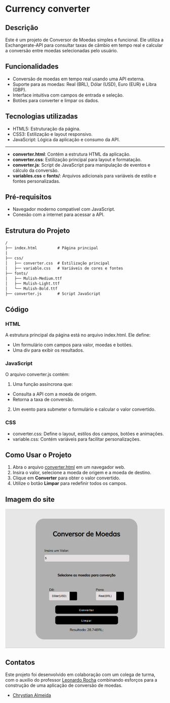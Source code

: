 # Currency converter

## Descrição
Este é um projeto de Conversor de Moedas simples e funcional. Ele utiliza a Exchangerate-API para consultar taxas de câmbio em tempo real e calcular a conversão entre moedas selecionadas pelo usuário.

## Funcionalidades
- Conversão de moedas em tempo real usando uma API externa.
- Suporte para as moedas: Real (BRL), Dólar (USD), Euro (EUR) e Libra (GBP).
- Interface intuitiva com campos de entrada e seleção.
- Botões para converter e limpar os dados.

## Tecnologias utilizadas

- HTML5: Estruturação da página.
- CSS3: Estilização e layout responsivo.
- JavaScript: Lógica da aplicação e consumo da API.

---------

- **converter.html**: Contém a estrutura HTML da aplicação.
- **converter.css**: Estilização principal para layout e formatação.
- **converter.js**: Script de JavaScript para manipulação de eventos e cálculo da conversão.
- **variables.css** e **fonts/**: Arquivos adicionais para variáveis de estilo e fontes personalizadas.

## Pré-requisitos

- Navegador moderno compatível com JavaScript.
- Conexão com a internet para acessar a API.

## Estrutura do Projeto

``` 
/
├── index.html         # Página principal
|
├── css/
│   ├── converter.css  # Estilização principal
│   ├── variable.css   # Variáveis de cores e fontes
├── fonts/
│   ├── Mulish-Medium.ttf
│   ├── Mulish-Light.ttf
│   └── Mulish-Bold.ttf
├── converter.js       # Script JavaScript 
```

## Código
### HTML

A estrutura principal da página está no arquivo index.html. Ele define:

- Um formulário com campos para valor, moedas e botões.
- Uma div para exibir os resultados.

### JavaScript
O arquivo converter.js contém:

1. Uma função assíncrona que:
- Consulta a API com a moeda de origem.
- Retorna a taxa de conversão.
2. Um evento para submeter o formulário e calcular o valor convertido.

### CSS
- converter.css: Define o layout, estilos dos campos, botões e animações.
- variable.css: Contém variáveis para facilitar personalizações.


## Como Usar o Projeto

1. Abra o arquivo [converter.html](http://127.0.0.1:5500/converter.html) em um navegador web.
2. Insira o valor, selecione a moeda de origem e a moeda de destino.
3. Clique em **Converter** para obter o valor convertido.
4. Utilize o botão **Limpar** para redefinir todos os campos.

## Imagem do site 

![](Captura%20de%20tela%202024-11-14%20080136.png)

## Contatos

Este projeto foi desenvolvido em colaboração com um colega de turma, com o auxilio do professor [Leonardo Rocha](https://github.com/leonardossrocha) combinando esforços para a construção de uma aplicação de conversão de moedas.

* [Chrystian Almeida](https://github.com/ESChrystian/)
